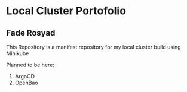 # Local Cluster Portofolio
## Fade Rosyad

This Repository is a manifest repository for my local cluster build using Minikube

Planned to be here:
1. ArgoCD
2. OpenBao

